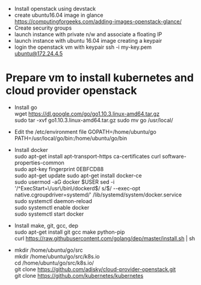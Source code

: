 
* Install openstack using devstack
* create ubuntu16.04 image in glance 
  https://computingforgeeks.com/adding-images-openstack-glance/
* Create security groups
* launch instance with private n/w and associate a floating IP
* launch instance with ubuntu 16.04 image creating a keypair
* login the openstack vm with keypair 
  ssh -i my-key.pem ubuntu@172.24.4.5
  
 # Prepare vm to install kubernetes and cloud provider openstack
 
 * Install go  
   wget https://dl.google.com/go/go1.10.3.linux-amd64.tar.gz  
   sudo tar -xvf go1.10.3.linux-amd64.tar.gz 
   sudo mv go /usr/local/ 
 
 * Edit the /etc/environment file 
   GOPATH=/home/ubuntu/go 
   PATH=/usr/local/go/bin:/home/ubuntu/go/bin  
   
 * Install docker  
   sudo apt-get install apt-transport-https ca-certificates curl software-properties-common  
   sudo apt-key fingerprint 0EBFCD88  
   sudo apt-get update
   sudo apt-get install docker-ce  
   sudo usermod -aG docker $USER  
   sed -i '/^ExecStart=\/usr\/bin\/dockerd$/ s/$/ --exec-opt native.cgroupdriver=systemd/' /lib/systemd/system/docker.service  
   sudo systemctl daemon-reload  
   sudo systemctl enable docker  
   sudo systemctl start docker  
   
 * Install make, git,  gcc, dep  
   sudo apt-get install git gcc make python-pip  
   curl https://raw.githubusercontent.com/golang/dep/master/install.sh | sh  
   
 * mkdir /home/ubuntu/go/src  
   mkdir /home/ubuntu/go/src/k8s.io  
   cd /home/ubuntu/go/src/k8s.io/  
   git clone https://github.com/adisky/cloud-provider-openstack.git  
   git clone https://github.com/kubernetes/kubernetes  



  
